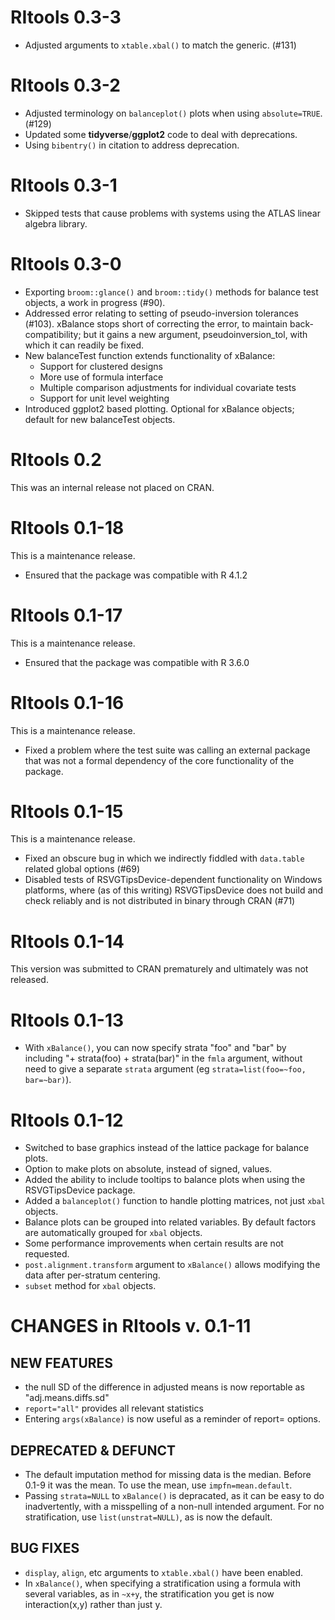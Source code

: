 # RItools 0.3-3

* Adjusted arguments to `xtable.xbal()` to match the generic. (#131)

# RItools 0.3-2

* Adjusted terminology on `balanceplot()` plots when using `absolute=TRUE`.
  (#129)
* Updated some **tidyverse**/**ggplot2** code to deal with deprecations.
* Using `bibentry()` in citation to address deprecation.


# RItools 0.3-1

* Skipped tests that cause problems with systems using the ATLAS linear algebra
  library.

# RItools 0.3-0

* Exporting `broom::glance()` and `broom::tidy()` methods for balance test
  objects, a work in progress (#90).
* Addressed error relating to setting of pseudo-inversion tolerances (#103).
  xBalance stops short of correcting the error, to maintain
  back-compatibility; but it gains a new argument, pseudoinversion_tol, with
  which it can readily be fixed.
* New balanceTest function extends functionality of xBalance:
  * Support for clustered designs
  * More use of formula interface
  * Multiple comparison adjustments for individual covariate tests
  * Support for unit level weighting
* Introduced ggplot2 based plotting. Optional for xBalance objects; default for
  new balanceTest objects.

# RItools 0.2

This was an internal release not placed on CRAN.

# RItools 0.1-18

This is a maintenance release.

* Ensured that the package was compatible with R 4.1.2

# RItools 0.1-17

This is a maintenance release.

* Ensured that the package was compatible with R 3.6.0

# RItools 0.1-16

This is a maintenance release.

* Fixed a problem where the test suite was calling an external package that was
  not a formal dependency of the core functionality of the package.

# RItools 0.1-15

This is a maintenance release.

* Fixed an obscure bug in which we indirectly fiddled with `data.table` related
  global options (#69)
* Disabled tests of RSVGTipsDevice-dependent functionality on Windows platforms,
  where (as of this writing) RSVGTipsDevice does not build and check reliably
  and is not distributed in binary through CRAN (#71)

# RItools 0.1-14

This version was submitted to CRAN prematurely and ultimately was not released.

# RItools 0.1-13

* With `xBalance()`, you can now specify strata "foo" and "bar" by including "+
  strata(foo) + strata(bar)" in the `fmla` argument, without need to give a
  separate `strata` argument (eg `strata=list(foo=~foo, bar=~bar)`).

# RItools 0.1-12

* Switched to base graphics instead of the lattice package for balance
  plots.
* Option to make plots on absolute, instead of signed, values.
* Added the ability to include tooltips to balance plots when using
  the RSVGTipsDevice package.
* Added a `balanceplot()` function to handle plotting matrices, not just `xbal`
  objects.
* Balance plots can be grouped into related variables. By default
  factors are automatically grouped for `xbal` objects.
* Some performance improvements when certain results are not requested.
* `post.alignment.transform` argument to `xBalance()` allows modifying the data
  after per-stratum centering.
* `subset` method for `xbal` objects.

# CHANGES in RItools v. 0.1-11

## NEW FEATURES
* the null SD of the difference in adjusted means is now reportable as
  "adj.means.diffs.sd"
* `report="all"` provides all relevant statistics
* Entering `args(xBalance)` is now useful as a reminder of report= options.

## DEPRECATED & DEFUNCT
* The default imputation method for missing data is the median. Before 0.1-9 it
  was the mean. To use the mean, use `impfn=mean.default`.
* Passing `strata=NULL` to `xBalance()` is depracated, as it can be easy to do
  inadvertently, with a misspelling of a non-null intended argument. For no
  stratification, use `list(unstrat=NULL)`, as is now the default.

##  BUG FIXES
* `display`, `align`, etc arguments to `xtable.xbal()` have been enabled.
* In `xBalance()`, when specifying a stratification using a formula with several
  variables, as in `~x+y`, the stratification you get is now interaction(x,y)
  rather than just y.
